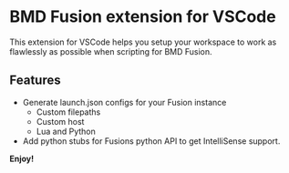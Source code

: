 # BMD Fusion extension for VSCode

This extension for VSCode helps you setup your workspace to work as flawlessly as possible when scripting for BMD Fusion.

## Features

* Generate launch.json configs for your Fusion instance
    * Custom filepaths
    * Custom host
    * Lua and Python
* Add python stubs for Fusions python API to get IntelliSense support. 


**Enjoy!**
